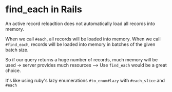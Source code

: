 # find_each in Rails

An active record reloadtion does not automatically load all records into memory.

When we call `#each`, all records will be loaded into memory.
When we call `#find_each`, records will be loaded into memory in batches of the
given batch size.

So if our query returns a huge number of records, much memory will be used ->
server provides much resources --> Use `find_each` would be a great choice.

It's like using ruby's lazy enumerations `#to_enum#lazy` with `#each_slice` and
`#each`
